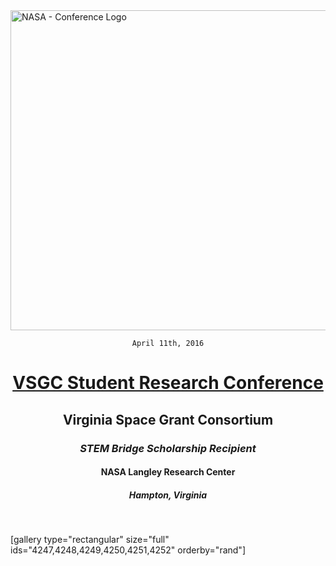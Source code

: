 <img class="aligncenter size-full wp-image-3178" src="https://fvcproductions.files.wordpress.com/2015/11/conferencelogos-003.png" alt="NASA - Conference Logo" width="512" height="512" />

<div style="text-align: center;">

<code>April 11th, 2016</code>
<h1><a title="VSGC Student Research Conference" href="http://www.vsgc.odu.edu/src/" target="_blank">VSGC Student Research Conference</a></h1>
<h2>Virginia Space Grant Consortium</h2>
<h3><i>STEM Bridge Scholarship Recipient</i></h3>
<h4>NASA Langley Research Center</h4>
<h5>Hampton, Virginia</h5>

</div>

&nbsp;

[gallery type="rectangular" size="full" ids="4247,4248,4249,4250,4251,4252" orderby="rand"]
